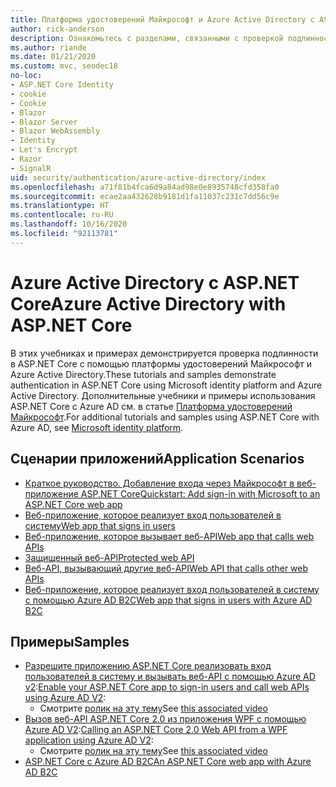 ```yaml
---
title: Платформа удостоверений Майкрософт и Azure Active Directory с ASP.NET Core
author: rick-anderson
description: Ознакомьтесь с разделами, связанными с проверкой подлинности с помощью платформы удостоверений Майкрософт и Azure Active Directory для веб-приложений и API в ASP.NET Core.
ms.author: riande
ms.date: 01/21/2020
ms.custom: mvc, seodec18
no-loc:
- ASP.NET Core Identity
- cookie
- Cookie
- Blazor
- Blazor Server
- Blazor WebAssembly
- Identity
- Let's Encrypt
- Razor
- SignalR
uid: security/authentication/azure-active-directory/index
ms.openlocfilehash: a71f81b4fca6d9a84ad98e0e8935748cfd358fa0
ms.sourcegitcommit: ecae2aa432628b9181d1fa11037c231c7dd56c9e
ms.translationtype: HT
ms.contentlocale: ru-RU
ms.lasthandoff: 10/16/2020
ms.locfileid: "92113781"
---
```

# <a name="azure-active-directory-with-aspnet-core"></a><span data-ttu-id="64570-103">Azure Active Directory с ASP.NET Core</span><span class="sxs-lookup"><span data-stu-id="64570-103">Azure Active Directory with ASP.NET Core</span></span>

<span data-ttu-id="64570-104">В этих учебниках и примерах демонстрируется проверка подлинности в ASP.NET Core с помощью платформы удостоверений Майкрософт и Azure Active Directory.</span><span class="sxs-lookup"><span data-stu-id="64570-104">These tutorials and samples demonstrate authentication in ASP.NET Core using Microsoft identity platform and Azure Active Directory.</span></span> <span data-ttu-id="64570-105">Дополнительные учебники и примеры использования ASP.NET Core с Azure AD см. в статье [Платформа удостоверений Майкрософт](/azure/active-directory/develop/).</span><span class="sxs-lookup"><span data-stu-id="64570-105">For additional tutorials and samples using ASP.NET Core with Azure AD, see [Microsoft identity platform](/azure/active-directory/develop/).</span></span>

## <a name="application-scenarios"></a><span data-ttu-id="64570-106">Сценарии приложений</span><span class="sxs-lookup"><span data-stu-id="64570-106">Application Scenarios</span></span>

* [<span data-ttu-id="64570-107">Краткое руководство. Добавление входа через Майкрософт в веб-приложение ASP.NET Core</span><span class="sxs-lookup"><span data-stu-id="64570-107">Quickstart: Add sign-in with Microsoft to an ASP.NET Core web app</span></span>](/azure/active-directory/develop/quickstart-v2-aspnet-core-webapp)
* [<span data-ttu-id="64570-108">Веб-приложение, которое реализует вход пользователей в систему</span><span class="sxs-lookup"><span data-stu-id="64570-108">Web app that signs in users</span></span>](/azure/active-directory/develop/scenario-web-app-sign-user-overview?tabs=aspnetcore)
* [<span data-ttu-id="64570-109">Веб-приложение, которое вызывает веб-API</span><span class="sxs-lookup"><span data-stu-id="64570-109">Web app that calls web APIs</span></span>](/azure/active-directory/develop/scenario-web-app-call-api-overview)
* [<span data-ttu-id="64570-110">Защищенный веб-API</span><span class="sxs-lookup"><span data-stu-id="64570-110">Protected web API</span></span>](/azure/active-directory/develop/scenario-protected-web-api-overview)
* [<span data-ttu-id="64570-111">Веб-API, вызывающий другие веб-API</span><span class="sxs-lookup"><span data-stu-id="64570-111">Web API that calls other web APIs</span></span>](/azure/active-directory/develop/scenario-web-api-call-api-overview)
* [<span data-ttu-id="64570-112">Веб-приложение, которое реализует вход пользователей в систему с помощью Azure AD B2C</span><span class="sxs-lookup"><span data-stu-id="64570-112">Web app that signs in users with Azure AD B2C</span></span>](xref:security/authentication/azure-ad-b2c)

## <a name="samples"></a><span data-ttu-id="64570-113">Примеры</span><span class="sxs-lookup"><span data-stu-id="64570-113">Samples</span></span>

* <span data-ttu-id="64570-114">[Разрешите приложению ASP.NET Core реализовать вход пользователей в систему и вызывать веб-API с помощью Azure AD v2](/samples/azure-samples/active-directory-aspnetcore-webapp-openidconnect-v2/enable-webapp-signin/):</span><span class="sxs-lookup"><span data-stu-id="64570-114">[Enable your ASP.NET Core app to sign-in users and call web APIs using Azure AD V2](/samples/azure-samples/active-directory-aspnetcore-webapp-openidconnect-v2/enable-webapp-signin/):</span></span> 
  * <span data-ttu-id="64570-115">Смотрите [ролик на эту тему](https://channel9.msdn.com/Events/Build/2018/THR5001)</span><span class="sxs-lookup"><span data-stu-id="64570-115">See [this associated video](https://channel9.msdn.com/Events/Build/2018/THR5001)</span></span>
* <span data-ttu-id="64570-116">[Вызов веб-API ASP.NET Core 2.0 из приложения WPF с помощью Azure AD V2](/samples/azure-samples/active-directory-dotnet-native-aspnetcore-v2/calling-an-aspnet-core-web-api-from-a-wpf-application-using-azure-ad-v2/):</span><span class="sxs-lookup"><span data-stu-id="64570-116">[Calling an ASP.NET Core 2.0 Web API from a WPF application using Azure AD V2](/samples/azure-samples/active-directory-dotnet-native-aspnetcore-v2/calling-an-aspnet-core-web-api-from-a-wpf-application-using-azure-ad-v2/):</span></span> 
  * <span data-ttu-id="64570-117">Смотрите [ролик на эту тему](https://channel9.msdn.com/Events/Build/2018/THR5000)</span><span class="sxs-lookup"><span data-stu-id="64570-117">See [this associated video](https://channel9.msdn.com/Events/Build/2018/THR5000)</span></span>
* [<span data-ttu-id="64570-118">ASP.NET Core с Azure AD B2C</span><span class="sxs-lookup"><span data-stu-id="64570-118">An ASP.NET Core web app with Azure AD B2C</span></span>](/samples/azure-samples/active-directory-b2c-dotnetcore-webapp/an-aspnet-core-web-app-with-azure-ad-b2c/)
